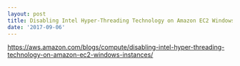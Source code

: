 ```yaml
---
layout: post
title: Disabling Intel Hyper-Threading Technology on Amazon EC2 Windows Instances
date: '2017-09-06'
---
```

https://aws.amazon.com/blogs/compute/disabling-intel-hyper-threading-technology-on-amazon-ec2-windows-instances/